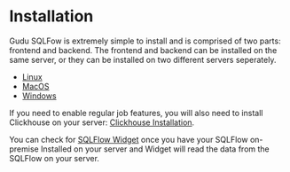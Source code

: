 # Installation

Gudu SQLFow is extremely simple to install and is comprised of two parts: frontend and backend. The frontend and backend can be installed on the same server, or they can be installed on two different servers seperately.

* [Linux](linux.md)
* [MacOS](macos/)
* [Windows](windows/)

If you need to enable regular job features, you will also need to install Clickhouse on your server: [Clickhouse Installation](clickhouse-installation/clickhouse-for-centos.md).

You can check for [SQLFlow Widget](../../4.-sqlflow-widget/get-started.md) once you have your SQLFlow on-premise Installed on your server and Widget will read the data from the SQLFlow on your server.

####
